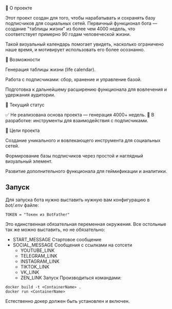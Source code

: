 📌 О проекте

Этот проект создан для того, чтобы нарабатывать и сохранять базу подписчиков для социальных сетей.
Первичный функционал бота — создание "таблицы жизни" из более чем 4000 недель, что соответствует примерно 90 годам человеческой жизни.

Такой визуальный календарь помогает увидеть, насколько ограничено наше время, и мотивирует использовать его более осознанно.

🚀 Возможности

Генерация таблицы жизни (life calendar).

Работа с подписчиками: сбор, хранение и управление базой.

Подготовка к дальнейшему расширению функционала для вовлечения и удержания аудитории.

🔧 Текущий статус

✅ Не реализована основа проекта — генерация 4000+ недель.
🔄 В разработке: инструменты для взаимодействия с подписчиками.

🎯 Цели проекта

Создание уникального и вовлекающего инструмента для социальных сетей.

Формирование базы подписчиков через простой и наглядный визуальный элемент.

Развитие дополнительного функционала для геймификации и аналитики.

## Запуск
Для запуска бота нужно выставить нужную вам конфигурацию в *bot/.env* файле:
```.env
TOKEN = "Токен из BotFather"
```
Это единственная обязательная переменная окружения. Все остольные так же можно выставить, но не обязательно:
- START_MESSAGE Стартовое сообщение
- SOCIAL_MESSAGE Сообщения с ссылками на сотсети
  - YOUTUBE_LINK
  - TELEGRAM_LINK
  - INSTAGRAM_LINK
  - TIKTOK_LINK
  - VK_LINK
  - ZEN_LINK
Запуск Производиться командами:
```commandline
docker build -t <ContainerName> .
docker run <ContainerName>
```
Естественно докер должен быть установлен и включен.